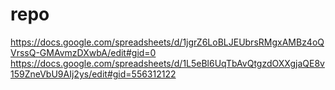 # repo
https://docs.google.com/spreadsheets/d/1jgrZ6LoBLJEUbrsRMgxAMBz4oQVrssQ-GMAvmzDXwbA/edit#gid=0
https://docs.google.com/spreadsheets/d/1L5eBl6UqTbAvQtgzdOXXgjaQE8v159ZneVbU9AIj2ys/edit#gid=556312122 
